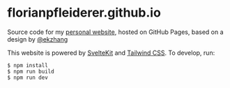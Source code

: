 # florianpfleiderer.github.io

Source code for my [personal website](https://florianpfleiderer.at/), hosted on
GitHub Pages, based on a design by [@ekzhang](https://github.com/ekzhang)

This website is powered by [SvelteKit](https://kit.svelte.dev/) and
[Tailwind CSS](https://tailwindcss.com/). To develop, run:

```sh-session
$ npm install
$ npm run build 
$ npm run dev
```

